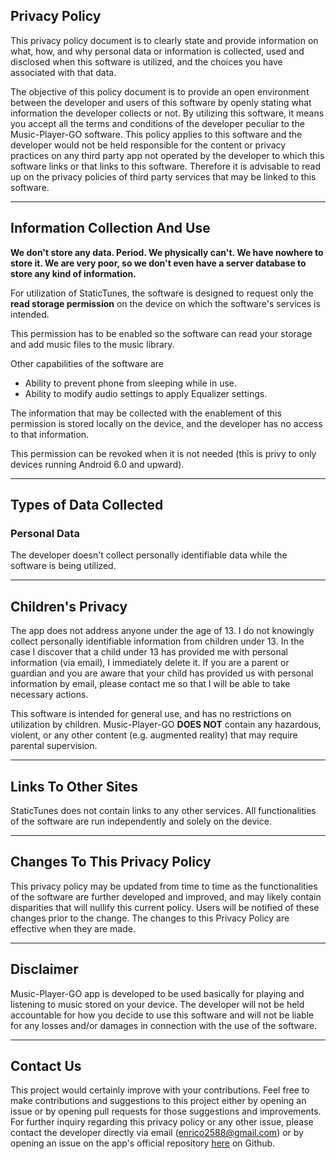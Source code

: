 ## Privacy Policy

This privacy policy document is to clearly state and provide information on what, how, and why personal data or information is collected, used and disclosed when this software is utilized, and the choices you have associated with that data. 

The objective of this policy document is to provide an open environment between the developer and users of this software by openly stating what information the developer collects or not.
By utilizing this software, it means you accept all the terms and conditions of the developer peculiar to the Music-Player-GO software.
This policy applies to this software and the developer would not be held responsible for the content or privacy practices on any third party app not operated by the developer to which this software links or that links to this software.
Therefore it is advisable to read up on the privacy policies of third party services that may be linked to this software.

<HR>

## Information Collection And Use

**We don't store any data. Period. We physically can't. We have nowhere to store it. We are very poor, so we don't even have a server database to store any kind of information.**

For utilization of StaticTunes, the software is designed to request only the **read storage permission** on the device on which the software's services is intended.

This permission has to be enabled so the software can read your storage and add music files to the music library.
  
Other capabilities of the software are

- Ability to prevent phone from sleeping while in use.
- Ability to modify audio settings to apply Equalizer settings.


The information that may be collected with the enablement of this permission is stored locally on the device, and the developer has no access to that information.

This permission can be revoked when it is not needed (this is privy to only devices running Android 6.0 and upward).

<HR>

## Types of Data Collected

### Personal Data

The developer doesn't collect personally identifiable data while the software is being utilized.

<HR>

## Children's Privacy

The app does not address anyone under the age of 13. I do not knowingly collect personally identifiable information from children under 13.
In the case I discover that a child under 13 has provided me with personal information (via email), I immediately delete it.
If you are a parent or guardian and you are aware that your child has provided us with personal information by email, please contact me so that I will be able to take necessary actions.

This software is intended for general use, and has no restrictions on utilization by children.
Music-Player-GO **DOES NOT** contain any hazardous, violent, or any other content (e.g. augmented reality) that may require parental supervision.

<HR>

## Links To Other Sites

StaticTunes does not contain links to any other services.
All functionalities of the software are run independently and solely on the device.

<HR>

## Changes To This Privacy Policy

This privacy policy may be updated from time to time as the functionalities of the software are further developed and improved, and may likely contain disparities that will nullify this current policy.
Users will be notified of these changes prior to the change. The changes to this Privacy Policy are effective when they are made.

<HR>
       
## Disclaimer   

Music-Player-GO app is developed to be used basically for playing and listening to music stored on your device.
The developer will not be held accountable for how you decide to use this software and will not be liable for any losses and/or damages in connection with the use of the software.

<HR>

## Contact Us

This project would certainly improve with your contributions.
Feel free to make contributions and suggestions to this project either by opening an issue or by opening pull requests for those suggestions and improvements.
For further inquiry regarding this privacy policy or any other issue, please contact the developer directly via email (enrico2588@gmail.com) or by opening an issue on the app's official repository [here](https://github.com/enricocid/Music-Player-GO/issues/new) on Github.

